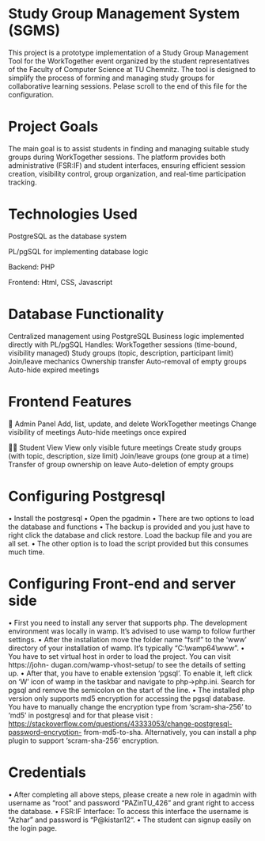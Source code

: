 # Study Group Management System (SGMS)
This project is a prototype implementation of a Study Group Management Tool for the WorkTogether event organized by the student representatives of the Faculty of Computer Science at TU Chemnitz. The tool is designed to simplify the process of forming and managing study groups for collaborative learning sessions. Pelase scroll to the end of this file for the configuration.

# Project Goals
The main goal is to assist students in finding and managing suitable study groups during WorkTogether sessions. The platform provides both administrative (FSR:IF) and student interfaces, ensuring efficient session creation, visibility control, group organization, and real-time participation tracking.

# Technologies Used
  PostgreSQL as the database system
  
  PL/pgSQL for implementing database logic
  
  Backend: PHP
  
  Frontend: Html, CSS, Javascript

# Database Functionality
Centralized management using PostgreSQL
Business logic implemented directly with PL/pgSQL
Handles:
  WorkTogether sessions (time-bound, visibility managed)
  Study groups (topic, description, participant limit)
  Join/leave mechanics
  Ownership transfer
  Auto-removal of empty groups
  Auto-hide expired meetings

# Frontend Features
🔐 Admin Panel
  	  Add, list, update, and delete WorkTogether meetings
      Change visibility of meetings
      Auto-hide meetings once expired

👨‍🎓 Student View
    View only visible future meetings
    Create study groups (with topic, description, size limit)
    Join/leave groups (one group at a time)
    Transfer of group ownership on leave
    Auto-deletion of empty groups

# Configuring Postgresql 
• Install the postgresql 
• Open the pgadmin 
• There are two options to load the database and functions 
• The backup is provided and you just have to right click the database and click 
restore. Load the backup file and you are all set. 
• The other option is to load the script provided but this consumes much time.

# Configuring Front-end and server side 
• First you need to install any server that supports php. The development environment was 
locally in wamp. It’s advised to use wamp to follow further settings. 
• After the installation move the folder name “fsrif” to the ‘www’ directory of your 
installation of wamp. It’s typically “C:\wamp64\www”. 
• You have to set virtual host in order to load the project. You can visit https://john-
dugan.com/wamp-vhost-setup/ to see the details of setting up. 
• After that, you have to enable extension ‘pgsql’. To enable it, left click on ‘W’ icon of 
wamp in the taskbar and navigate to php->php.ini. Search for pgsql and remove the 
semicolon on the start of the line. 
• The installed php version only supports md5 encryption for accessing the pgsql database. 
You have to manually change the encryption type from ‘scram-sha-256’ to ‘md5’ in 
postgresql and for that please visit : 
https://stackoverflow.com/questions/43333053/change-postgresql-password-encryption-
from-md5-to-sha. Alternatively, you can install a php plugin to support ‘scram-sha-256’ 
encryption.

# Credentials 
• After completing all above steps, please create a new role in agadmin with username as 
“root” and password “PAZinTU_426” and grant right to access the database. 
• FSR:IF Interface: To access this interface the username is “Azhar” and password is 
“P@kistan12“. 
• The student can signup easily on the login page.

